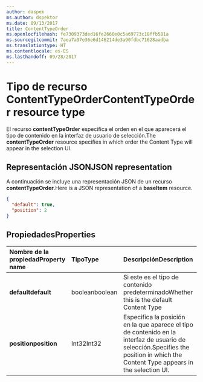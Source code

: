 ```yaml
---
author: daspek
ms.author: dspektor
ms.date: 09/13/2017
title: ContentTypeOrder
ms.openlocfilehash: fe7309373ded16fe2660e0c5a69773c18ffb581a
ms.sourcegitcommit: 7aea7a97e36e6d146214de3a90fdbc71628aadba
ms.translationtype: HT
ms.contentlocale: es-ES
ms.lasthandoff: 09/28/2017
---
```

# <a name="contenttypeorder-resource-type"></a><span data-ttu-id="d4aa0-102">Tipo de recurso ContentTypeOrder</span><span class="sxs-lookup"><span data-stu-id="d4aa0-102">ContentTypeOrder resource type</span></span>

<span data-ttu-id="d4aa0-103">El recurso **contentTypeOrder** especifica el orden en el que aparecerá el tipo de contenido en la interfaz de usuario de selección.</span><span class="sxs-lookup"><span data-stu-id="d4aa0-103">The **contentTypeOrder** resource specifies in which order the Content Type will appear in the selection UI.</span></span>

## <a name="json-representation"></a><span data-ttu-id="d4aa0-104">Representación JSON</span><span class="sxs-lookup"><span data-stu-id="d4aa0-104">JSON representation</span></span>

<span data-ttu-id="d4aa0-105">A continuación se incluye una representación JSON de un recurso **contentTypeOrder**.</span><span class="sxs-lookup"><span data-stu-id="d4aa0-105">Here is a JSON representation of a **baseItem** resource.</span></span>
<!-- { "blockType": "resource", "@type": "microsoft.graph.contentTypeOrder", "@type.aka": "oneDrive.contentTypeOrderFacet" } -->

```json
{
  "default": true,
  "position": 2
}
```

## <a name="properties"></a><span data-ttu-id="d4aa0-106">Propiedades</span><span class="sxs-lookup"><span data-stu-id="d4aa0-106">Properties</span></span>

| <span data-ttu-id="d4aa0-107">Nombre de la propiedad</span><span class="sxs-lookup"><span data-stu-id="d4aa0-107">Property name</span></span> | <span data-ttu-id="d4aa0-108">Tipo</span><span class="sxs-lookup"><span data-stu-id="d4aa0-108">Type</span></span>    | <span data-ttu-id="d4aa0-109">Descripción</span><span class="sxs-lookup"><span data-stu-id="d4aa0-109">Description</span></span>
|:--------------|:--------|:----------------------------------------------------
| <span data-ttu-id="d4aa0-110">**default**</span><span class="sxs-lookup"><span data-stu-id="d4aa0-110">**default**</span></span>   | <span data-ttu-id="d4aa0-111">boolean</span><span class="sxs-lookup"><span data-stu-id="d4aa0-111">boolean</span></span> | <span data-ttu-id="d4aa0-112">Si este es el tipo de contenido predeterminado</span><span class="sxs-lookup"><span data-stu-id="d4aa0-112">Whether this is the default Content Type</span></span>
| <span data-ttu-id="d4aa0-113">**position**</span><span class="sxs-lookup"><span data-stu-id="d4aa0-113">**position**</span></span>  | <span data-ttu-id="d4aa0-114">Int32</span><span class="sxs-lookup"><span data-stu-id="d4aa0-114">Int32</span></span>   | <span data-ttu-id="d4aa0-115">Especifica la posición en la que aparece el tipo de contenido en la interfaz de usuario de selección.</span><span class="sxs-lookup"><span data-stu-id="d4aa0-115">Specifies the position in which the Content Type appears in the selection UI.</span></span>

<!-- {
  "type": "#page.annotation",
  "description": "",
  "keywords": "",
  "section": "documentation",
  "tocPath": "Resources/ContentTypeOrder"
} -->
